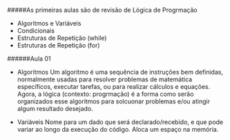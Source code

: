 #####As primeiras aulas são de revisão de Lógica de Progrmação
- Algoritmos e Variáveis
- Condicionais
- Estruturas de Repetição (while)
- Estruturas de Repetição  (for)

######Aula 01

- Algoritmos
Um algoritmo é uma sequência de instruções bem definidas, normalmente usadas para resolver problemas de matemática específicos, executar tarefas, ou para realizar cálculos e equações.
Agora, a lógica (contexto: progrmação) é a forma como serão organizados esse algoritmos para solcuonar problemas e/ou atingir algum resultado desejado.

- Variáveis
Nome para um dado que será declarado/recebido, e que pode variar ao longo da execução do código. Aloca um espaço na memória.

